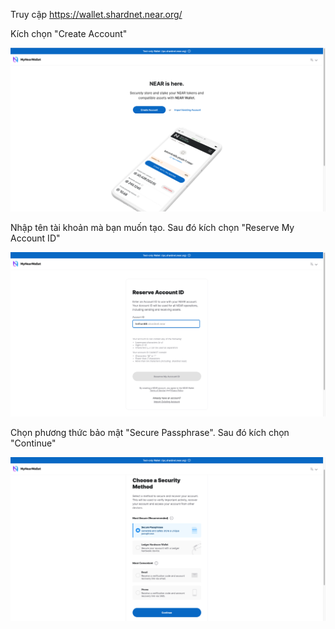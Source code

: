 Truy cập https://wallet.shardnet.near.org/

Kích chọn "Create Account"

![img](./image/Home-Shardnet-Wallet.png)

Nhập tên tài khoản mà bạn muốn tạo. Sau đó kích chọn "Reserve My Account ID"

![img](./image/Shardnet-Wallet-02.png)

Chọn phương thức bảo mật "Secure Passphrase". Sau đó kích chọn "Continue"

![img](./image/Shardnet-Wallet-03.png)
